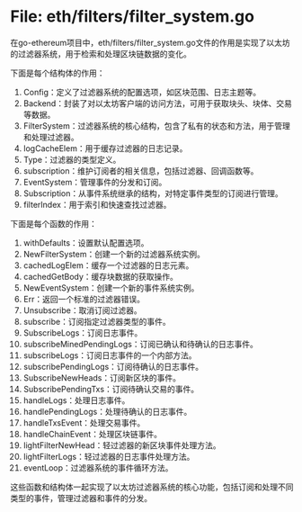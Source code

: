 # File: eth/filters/filter_system.go

在go-ethereum项目中，eth/filters/filter_system.go文件的作用是实现了以太坊的过滤器系统，用于检索和处理区块链数据的变化。

下面是每个结构体的作用：

1. Config：定义了过滤器系统的配置选项，如区块范围、日志主题等。
2. Backend：封装了对以太坊客户端的访问方法，可用于获取块头、块体、交易等数据。
3. FilterSystem：过滤器系统的核心结构，包含了私有的状态和方法，用于管理和处理过滤器。
4. logCacheElem：用于缓存过滤器的日志记录。
5. Type：过滤器的类型定义。
6. subscription：维护订阅者的相关信息，包括过滤器、回调函数等。
7. EventSystem：管理事件的分发和订阅。
8. Subscription：从事件系统继承的结构，对特定事件类型的订阅进行管理。
9. filterIndex：用于索引和快速查找过滤器。

下面是每个函数的作用：

1. withDefaults：设置默认配置选项。
2. NewFilterSystem：创建一个新的过滤器系统实例。
3. cachedLogElem：缓存一个过滤器的日志元素。
4. cachedGetBody：缓存块数据的获取操作。
5. NewEventSystem：创建一个新的事件系统实例。
6. Err：返回一个标准的过滤器错误。
7. Unsubscribe：取消订阅过滤器。
8. subscribe：订阅指定过滤器类型的事件。
9. SubscribeLogs：订阅日志事件。
10. subscribeMinedPendingLogs：订阅已确认和待确认的日志事件。
11. subscribeLogs：订阅日志事件的一个内部方法。
12. subscribePendingLogs：订阅待确认的日志事件。
13. SubscribeNewHeads：订阅新区块的事件。
14. SubscribePendingTxs：订阅待确认交易的事件。
15. handleLogs：处理日志事件。
16. handlePendingLogs：处理待确认的日志事件。
17. handleTxsEvent：处理交易事件。
18. handleChainEvent：处理区块链事件。
19. lightFilterNewHead：轻过滤器的新区块事件处理方法。
20. lightFilterLogs：轻过滤器的日志事件处理方法。
21. eventLoop：过滤器系统的事件循环方法。

这些函数和结构体一起实现了以太坊过滤器系统的核心功能，包括订阅和处理不同类型的事件，管理过滤器和事件的分发。

